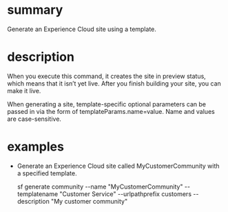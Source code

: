 # summary
  
Generate an Experience Cloud site using a template.

# description

When you execute this command, it creates the site in preview status, which means that it isn’t yet live. After you finish building your site, you can make it live.

When generating a site, template-specific optional parameters can be passed in via the form of templateParams.name=value. Name and values are case-sensitive.

# examples

- Generate an Experience Cloud site called MyCustomerCommunity with a specified template.

  sf generate community --name "MyCustomerCommunity" --templatename "Customer Service" --urlpathprefix customers --description "My customer community"
